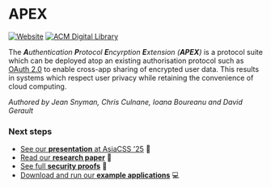 # APEX

[![Website](https://img.shields.io/badge/%E2%84%B9%EF%B8%8F%20Website-blue)](https://uos-sccs.github.io/apex/)
[![ACM Digital Library](https://img.shields.io/badge/ACM%20Digital%20Library-lightblue?logo=acm&logoColor=0085CA)](https://dl.acm.org/doi/10.1145/3708821.3736217)

The _**A**uthentication **P**rotocol **E**ncyrption **E**xtension (**APEX**)_ is a protocol suite which can be deployed atop an existing authorisation protocol such as [OAuth 2.0](https://oauth.net/2/) to enable cross-app sharing of encrypted user data. This results in systems which respect user privacy while retaining the convenience of cloud computing.

_Authored by Jean Snyman, Chris Culnane, Ioana Boureanu and David Gerault_

### Next steps

- [See our **presentation** at AsiaCSS '25](https://uos-sccs.github.io/apex/) 🎤
- [Read our **research paper**](https://dl.acm.org/doi/10.1145/3708821.3736217) 📖
- [See full **security proofs**](https://github.com/uos-sccs/apex/raw/refs/heads/main/paper/asiaccs25-118-extended.pdf) 📝
- [Download and run our **example applications**](tree/main/demo) 💻